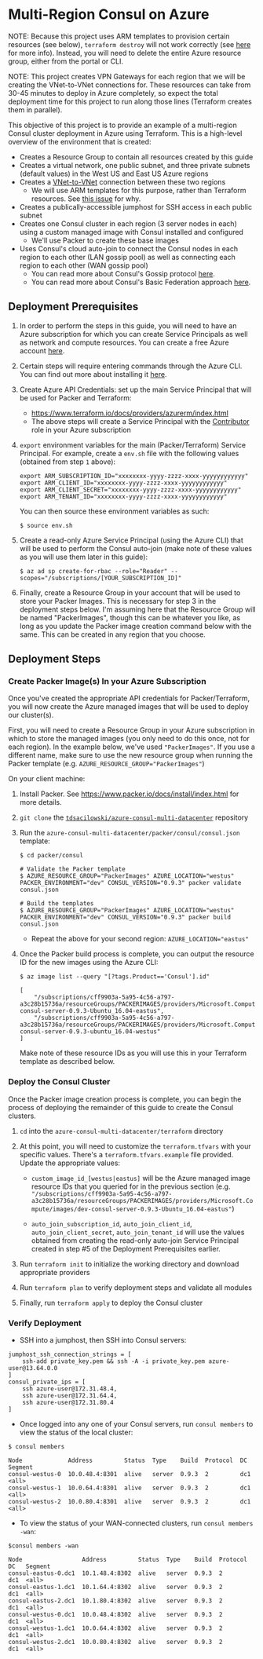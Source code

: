 # Multi-Region Consul on Azure

NOTE: Because this project uses ARM templates to provision certain resources (see below), `terraform destroy` will not work correctly (see [here](https://www.terraform.io/docs/providers/azurerm/r/template_deployment.html) for more info). Instead, you will need to delete the entire Azure resource group, either from the portal or CLI.

NOTE: This project creates VPN Gateways for each region that we will be creating the VNet-to-VNet connections for. These resources can take from 30-45 minutes to deploy in Azure completely, so expect the total deployment time for this project to run along those lines (Terraform creates them in parallel).

This objective of this project is to provide an example of a multi-region Consul cluster deployment in Azure using Terraform.  This is a high-level overview of the environment that is created:

* Creates a Resource Group to contain all resources created by this guide
* Creates a virtual network, one public subnet, and three private subnets (default values) in the West US and East US Azure regions
* Creates a [VNet-to-VNet](https://docs.microsoft.com/en-us/azure/vpn-gateway/vpn-gateway-howto-vnet-vnet-resource-manager-portal) connection between these two regions
    * We will use ARM templates for this purpose, rather than Terraform resources. See [this issue](https://github.com/terraform-providers/terraform-provider-azurerm/pull/133) for why.
* Creates a publically-accessible jumphost for SSH access in each public subnet
* Creates one Consul cluster in each region (3 server nodes in each) using a custom managed image with Consul installed and configured
    * We'll use Packer to create these base images
* Uses Consul's cloud auto-join to connect the Consul nodes in each region to each other (LAN gossip pool) as well as connecting each region to each other (WAN gossip pool)
    * You can read more about Consul's Gossip protocol [here](https://www.consul.io/docs/internals/gossip.html).
    * You can read more about Consul's Basic Federation approach [here](https://www.consul.io/docs/guides/datacenters.html).

## Deployment Prerequisites

1. In order to perform the steps in this guide, you will need to have an Azure subscription for which you can create Service Principals as well as network and compute resources. You can create a free Azure account [here](https://azure.microsoft.com/en-us/free/).

2. Certain steps will require entering commands through the Azure CLI. You can find out more about installing it [here](https://docs.microsoft.com/en-us/cli/azure/install-azure-cli).

3. Create Azure API Credentials: set up the main Service Principal that will be used for Packer and Terraform:
    * https://www.terraform.io/docs/providers/azurerm/index.html
    * The above steps will create a Service Principal with the [Contributor](https://docs.microsoft.com/en-us/azure/active-directory/role-based-access-built-in-roles#contributor) role in your Azure subscription

4. `export` environment variables for the main (Packer/Terraform) Service Principal. For example, create a `env.sh` file with the following values (obtained from step `1` above):

    ```
    export ARM_SUBSCRIPTION_ID="xxxxxxxx-yyyy-zzzz-xxxx-yyyyyyyyyyyy"
    export ARM_CLIENT_ID="xxxxxxxx-yyyy-zzzz-xxxx-yyyyyyyyyyyy"
    export ARM_CLIENT_SECRET="xxxxxxxx-yyyy-zzzz-xxxx-yyyyyyyyyyyy"
    export ARM_TENANT_ID="xxxxxxxx-yyyy-zzzz-xxxx-yyyyyyyyyyyy"
    ```

    You can then source these environment variables as such:
    
    ```
    $ source env.sh
    ```

5. Create a read-only Azure Service Principal (using the Azure CLI) that will be used to perform the Consul auto-join (make note of these values as you will use them later in this guide):

    ```
    $ az ad sp create-for-rbac --role="Reader" --scopes="/subscriptions/[YOUR_SUBSCRIPTION_ID]"
    ```

6. Finally, create a Resource Group in your account that will be used to store your Packer Images. This is necessary for step 3 in the deployment steps below. I'm assuming here that the Resource Group will be named "PackerImages", though this can be whatever you like, as long as you update the Packer image creation command below with the same. This can be created in any region that you choose.

## Deployment Steps

### Create Packer Image(s) In your Azure Subscription

Once you've created the appropriate API credentials for Packer/Terraform, you will now create the Azure managed images that will be used to deploy our cluster(s).

First, you will need to create a Resource Group in your Azure subscription in which to store the managed images (you only need to do this once, not for each region). In the example below, we've used `"PackerImages"`. If you use a different name, make sure to use the new resource group when running the Packer template (e.g. `AZURE_RESOURCE_GROUP="PackerImages"`)

On your client machine:

1. Install Packer. See https://www.packer.io/docs/install/index.html for more details.

2. `git clone` the [`tdsacilowski/azure-consul-multi-datacenter`](https://github.com/tdsacilowski/azure-consul-multi-datacenter) repository

3. Run the `azure-consul-multi-datacenter/packer/consul/consul.json` template:

    ```
    $ cd packer/consul

    # Validate the Packer template
    $ AZURE_RESOURCE_GROUP="PackerImages" AZURE_LOCATION="westus" PACKER_ENVIRONMENT="dev" CONSUL_VERSION="0.9.3" packer validate consul.json

    # Build the templates
    $ AZURE_RESOURCE_GROUP="PackerImages" AZURE_LOCATION="westus" PACKER_ENVIRONMENT="dev" CONSUL_VERSION="0.9.3" packer build consul.json
    ```

    * Repeat the above for your second region: `AZURE_LOCATION="eastus"`

4. Once the Packer build process is complete, you can output the resource ID for the new images using the Azure CLI:

    ```
    $ az image list --query "[?tags.Product=='Consul'].id"

    [
        "/subscriptions/cff9903a-5a95-4c56-a797-a3c28b15736a/resourceGroups/PACKERIMAGES/providers/Microsoft.Compute/images/dev-consul-server-0.9.3-Ubuntu_16.04-eastus",
        "/subscriptions/cff9903a-5a95-4c56-a797-a3c28b15736a/resourceGroups/PACKERIMAGES/providers/Microsoft.Compute/images/dev-consul-server-0.9.3-ubuntu_16.04-westus"
    ]
    ```

    Make note of these resource IDs as you will use this in your Terraform template as described below.

### Deploy the Consul Cluster

Once the Packer image creation process is complete, you can begin the process of deploying the remainder of this guide to create the Consul clusters.

1. `cd` into the `azure-consul-multi-datacenter/terraform` directory

2. At this point, you will need to customize the `terraform.tfvars` with your specific values. There's a `terraform.tfvars.example` file provided. Update the appropriate values:

    * `custom_image_id_[westus|eastus]` will be the Azure managed image resource IDs that you queried for in the previous section (e.g. `"/subscriptions/cff9903a-5a95-4c56-a797-a3c28b15736a/resourceGroups/PACKERIMAGES/providers/Microsoft.Compute/images/dev-consul-server-0.9.3-Ubuntu_16.04-eastus"`)

    * `auto_join_subscription_id`, `auto_join_client_id`, `auto_join_client_secret`, `auto_join_tenant_id` will use the values obtained from creating the read-only auto-join Service Principal created in step #5 of the Deployment Prerequisites earlier.

3. Run `terraform init` to initialize the working directory and download appropriate providers

4. Run `terraform plan` to verify deployment steps and validate all modules

5. Finally, run `terraform apply` to deploy the Consul cluster

### Verify Deployment

* SSH into a jumphost, then SSH into Consul servers:
```
jumphost_ssh_connection_strings = [
    ssh-add private_key.pem && ssh -A -i private_key.pem azure-user@13.64.0.0
]
consul_private_ips = [
    ssh azure-user@172.31.48.4,
    ssh azure-user@172.31.64.4,
    ssh azure-user@172.31.80.4
]
```

* Once logged into any one of your Consul servers, run `consul members` to view the status of the local cluster:

```
$ consul members

Node             Address         Status  Type    Build  Protocol  DC   Segment
consul-westus-0  10.0.48.4:8301  alive   server  0.9.3  2         dc1  <all>
consul-westus-1  10.0.64.4:8301  alive   server  0.9.3  2         dc1  <all>
consul-westus-2  10.0.80.4:8301  alive   server  0.9.3  2         dc1  <all>
```

* To view the status of your WAN-connected clusters, run `consul members -wan`:

```
$consul members -wan

Node                 Address         Status  Type    Build  Protocol  DC   Segment
consul-eastus-0.dc1  10.1.48.4:8302  alive   server  0.9.3  2         dc1  <all>
consul-eastus-1.dc1  10.1.64.4:8302  alive   server  0.9.3  2         dc1  <all>
consul-eastus-2.dc1  10.1.80.4:8302  alive   server  0.9.3  2         dc1  <all>
consul-westus-0.dc1  10.0.48.4:8302  alive   server  0.9.3  2         dc1  <all>
consul-westus-1.dc1  10.0.64.4:8302  alive   server  0.9.3  2         dc1  <all>
consul-westus-2.dc1  10.0.80.4:8302  alive   server  0.9.3  2         dc1  <all>
```
